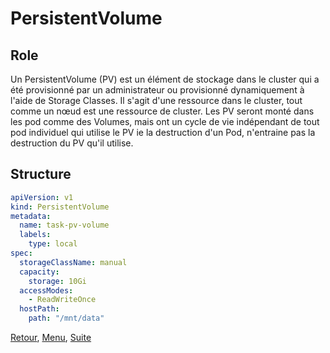 # PersistentVolume
## Role
Un PersistentVolume (PV) est un élément de stockage dans le cluster qui a été provisionné par un administrateur ou provisionné dynamiquement à l'aide de Storage Classes. 
Il s'agit d'une ressource dans le cluster, tout comme un nœud est une ressource de cluster. 
Les PV seront monté dans les pod comme des Volumes, mais ont un cycle de vie indépendant de tout pod individuel qui utilise le PV ie la destruction d'un Pod, n'entraine pas la destruction du PV qu'il utilise.

## Structure
```yaml
apiVersion: v1
kind: PersistentVolume
metadata:
  name: task-pv-volume
  labels:
    type: local
spec:
  storageClassName: manual
  capacity:
    storage: 10Gi
  accessModes:
    - ReadWriteOnce
  hostPath:
    path: "/mnt/data"
```

[Retour](https://obeyler.github.io/Formation-K8S/Chapitres/Persistence.html), [Menu](https://obeyler.github.io/Formation-K8S/), [Suite](https://obeyler.github.io/Formation-K8S/Chapitres/PeristentVolumeClaim.html)

